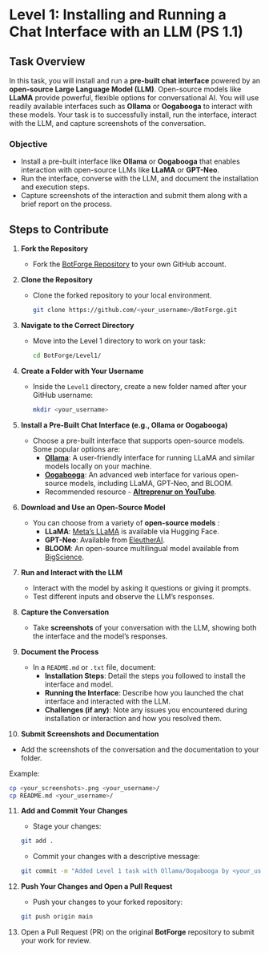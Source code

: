 
# Level 1:  Installing and Running a Chat Interface with an LLM (PS 1.1)

## Task Overview

In this task, you will install and run a **pre-built chat interface** powered by an **open-source Large Language Model (LLM)**. Open-source models like **LLaMA** provide powerful, flexible options for conversational AI. You will use readily available interfaces such as **Ollama** or **Oogabooga** to interact with these models. Your task is to successfully install, run the interface, interact with the LLM, and capture screenshots of the conversation.

### Objective

- Install a pre-built interface like **Ollama** or **Oogabooga** that enables interaction with open-source LLMs like **LLaMA** or **GPT-Neo**.
- Run the interface, converse with the LLM, and document the installation and execution steps.
- Capture screenshots of the interaction and submit them along with a brief report on the process.
## Steps to Contribute

1. **Fork the Repository**

   - Fork the [BotForge Repository](https://github.com/MU-Enigma/BotForge) to your own GitHub account.

2. **Clone the Repository**

   - Clone the forked repository to your local environment.

     ```bash
     git clone https://github.com/<your_username>/BotForge.git
     ```

3. **Navigate to the Correct Directory**

   - Move into the Level 1 directory to work on your task:

     ```bash
     cd BotForge/Level1/
     ```

4. **Create a Folder with Your Username**

   - Inside the `Level1` directory, create a new folder named after your GitHub username:

     ```bash
     mkdir <your_username>
     ```

5. **Install a Pre-Built Chat Interface (e.g., Ollama or Oogabooga)**

   - Choose a pre-built interface that supports open-source models. Some popular options are:
     - **[Ollama](https://ollama.com/)**: A user-friendly interface for running LLaMA and similar models locally on your machine.
     - **[Oogabooga](https://github.com/oobabooga/text-generation-webui)**: An advanced web interface for various open-source models, including LLaMA, GPT-Neo, and BLOOM.
     - Recommended resource - **[AItreprenur on YouTube](https://youtu.be/C-7jGYOGvy4?si=OBlc4Beb_xyvhe1_)**.


6. **Download and Use an Open-Source Model**

   - You can choose from a variety of **open-source models** :
     - **LLaMA**: [Meta’s LLaMA](https://huggingface.co/Meta) is available via Hugging Face.
     - **GPT-Neo**: Available from [EleutherAI](https://huggingface.co/EleutherAI/gpt-neo-1.3B).
     - **BLOOM**: An open-source multilingual model available from [BigScience](https://huggingface.co/bigscience/bloom).


7. **Run and Interact with the LLM**

   - Interact with the model by asking it questions or giving it prompts.
   - Test different inputs and observe the LLM’s responses.

8. **Capture the Conversation**

   - Take **screenshots** of your conversation with the LLM, showing both the interface and the model’s responses.

9. **Document the Process**

   - In a `README.md` or `.txt` file, document:
     - **Installation Steps**: Detail the steps you followed to install the interface and model.
     - **Running the Interface**: Describe how you launched the chat interface and interacted with the LLM.
     - **Challenges (if any)**: Note any issues you encountered during installation or interaction and how you resolved them.

10. **Submit Screenshots and Documentation**

   - Add the screenshots of the conversation and the documentation to your folder.

   Example:

   ```bash
   cp <your_screenshots>.png <your_username>/
   cp README.md <your_username>/
   ```

11. **Add and Commit Your Changes**

    - Stage your changes:

    ```bash
    git add .
    ```

    - Commit your changes with a descriptive message:

    ```bash
    git commit -m "Added Level 1 task with Ollama/Oogabooga by <your_username>"
    ```

12. **Push Your Changes and Open a Pull Request**

    - Push your changes to your forked repository:

    ```bash
    git push origin main
    ```
    
13. Open a Pull Request (PR) on the original **BotForge** repository to submit your work for review.

